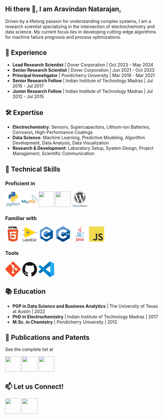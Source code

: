 ## Hi there 👋, I am Aravindan Natarajan,

Driven by a lifelong passion for understanding complex systems, I am a research scientist specializing in the intersection of electrochemistry and data science. My current focus lies in developing cutting-edge algorithms for machine failure prognosis and process optimizations.

## :briefcase: Experience
* **Lead Research Scientist** | Dover Corporation | Oct 2023 - May 2024
* **Senior Research Scientist** | Dover Corporation | Jun 2021 - Oct 2023
* **Principal Investigator** | Pondicherry University | Mar 2018 - Mar 2021
* **Senior Research Fellow** | Indian Institute of Technology Madras | Jul 2015 - Jul 2017
* **Junior Research Fellow** | Indian Institute of Technology Madras | Jul 2012 - Jul 2015

## :hammer_and_wrench: Expertise
* **Electrochemistry**: Sensors, Supercapacitors, Lithium-ion Batteries, Corrosion, High-Performance Coatings
* **Data Science**: Machine Learning, Predictive Modeling, Algorithm Development, Data Analysis, Data Visualization 
* **Research & Development**: Laboratory Setup, System Design, Project Management, Scientific Communication

## :toolbox: Technical Skills
### **Proficient in**

<img src="https://github.com/devicons/devicon/blob/master/icons/python/python-original-wordmark.svg" height=50 width=50> <img src="https://github.com/devicons/devicon/blob/master/icons/mysql/mysql-original-wordmark.svg" height=50 width=50> <img src="https://upload.wikimedia.org/wikipedia/commons/c/cf/New_Power_BI_Logo.svg" height=50 width=50> <img src="https://wp.sfdcdigital.com/en-us/wp-content/uploads/sites/4/2024/06/icon-tableau.svg" height=50 width=50> <img src="https://github.com/devicons/devicon/blob/master/icons/wordpress/wordpress-original.svg" height=50 width=50> 

### **Familiar with**

<img src="https://github.com/devicons/devicon/blob/master/icons/html5/html5-original-wordmark.svg" height=50 width=50> <img src="https://github.com/devicons/devicon/blob/master/icons/labview/labview-original-wordmark.svg" height=50 width=50> <img src="https://github.com/devicons/devicon/blob/master/icons/c/c-original.svg" height=50 width=50> <img src="https://github.com/devicons/devicon/blob/master/icons/cplusplus/cplusplus-original.svg" height=50 width=50> <img src="https://github.com/devicons/devicon/blob/master/icons/java/java-original-wordmark.svg" height=50 width=50> <img src="https://github.com/devicons/devicon/blob/master/icons/javascript/javascript-original.svg" height=50 width=50> 

### **Tools**

<img src="https://github.com/devicons/devicon/blob/master/icons/git/git-original.svg" height=50 width=50> <img src="https://github.com/devicons/devicon/blob/master/icons/github/github-original.svg" height=50 width=50> <img src="https://github.com/devicons/devicon/blob/master/icons/vscode/vscode-original.svg" height=50 width=50> 

## :books: Education
* **PGP in Data Science and Business Analytics** | The University of Texas at Austin | 2022
* **PhD in Electrochemistry** | Indian Institute of Technology Madras | 2017
* **M.Sc. in Chemistry** | Pondicherry University | 2012

## :scroll: Publications and Patents
See the complete list at

[<img src="https://upload.wikimedia.org/wikipedia/commons/c/c7/Google_Scholar_logo.svg" height=50 width=50>](https://scholar.google.com/citations?user=IepOlREAAAAJ&hl=en)      [<img src="https://upload.wikimedia.org/wikipedia/commons/5/5e/ResearchGate_icon_SVG.svg" height=50 width=50>](https://www.researchgate.net/profile/Aravindan-Natarajan)     [<img src="https://upload.wikimedia.org/wikipedia/commons/0/06/ORCID_iD.svg" height=50 width=50>](https://orcid.org/0000-0002-2190-9825)

## 📫 Let us Connect!
[<img src="https://github.com/gauravghongde/social-icons/blob/master/SVG/Color/LinkedIN.svg" height=50 width=50>](https://www.linkedin.com/in/anatarajank/)      [<img src="https://upload.wikimedia.org/wikipedia/commons/7/7e/Gmail_icon_%282020%29.svg" height=50 width=50>](mailto:anatarajank@gmail.com)

<!--
**anatarajank/anatarajank** is a ✨ _special_ ✨ repository because its `README.md` (this file) appears on your GitHub profile.

Here are some ideas to get you started:

- 🔭 I’m currently working on ...
- 🌱 I’m currently learning ...
- 👯 I’m looking to collaborate on ...
- 🤔 I’m looking for help with ...
- 💬 Ask me about ...
- 📫 How to reach me: ...
- 😄 Pronouns: ...
- ⚡ Fun fact: ...
-->
